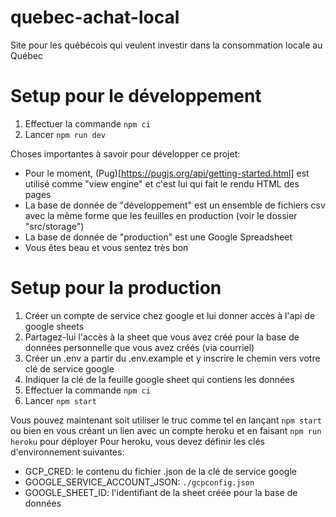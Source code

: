# quebec-achat-local
Site pour les québécois qui veulent investir dans la consommation locale au Québec


# Setup pour le développement

1. Effectuer la commande `npm ci`
1. Lancer `npm run dev`

Choses importantes à savoir pour développer ce projet:

- Pour le moment, (Pug)[https://pugjs.org/api/getting-started.html] est utilisé comme "view engine" et c'est lui qui fait le rendu HTML des pages
- La base de donnée de "développement" est un ensemble de fichiers csv avec la même forme que les feuilles en production (voir le dossier "src/storage")
- La base de donnée de "production" est une Google Spreadsheet
- Vous êtes beau et vous sentez très bon


# Setup pour la production

1. Créer un compte de service chez google et lui donner accès à l'api de google sheets
1. Partagez-lui l'accès à la sheet que vous avez créé pour la base de données personnelle que vous avez créés (via courriel)
1. Créer un .env a partir du .env.example et y inscrire le chemin vers votre clé de service google
1. Indiquer la clé de la feuille google sheet qui contiens les données
1. Effectuer la commande `npm ci`
1. Lancer `npm start`

Vous pouvez maintenant soit utiliser le truc comme tel en lançant `npm start` ou bien en vous créant un lien avec un compte heroku et en faisant `npm run heroku` pour déployer
Pour heroku, vous devez définir les clés d'environnement suivantes:

- GCP_CRED: le contenu du fichier .json de la clé de service google
- GOOGLE_SERVICE_ACCOUNT_JSON: `./gcpconfig.json`
- GOOGLE_SHEET_ID: l'identifiant de la sheet créée pour la base de données
